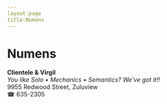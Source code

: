 ```yaml
---
layout:page
title:Numens
---
```

# Numens

**Clientele & Virgil**  
_You like Solo • Mechanics • Semantics? We've got it!!_  
9955 Redwood Street, Zuluview  
☎ 635-2305



